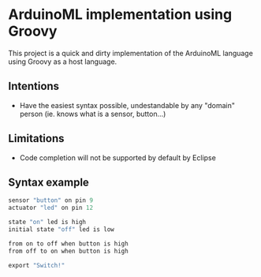 # ArduinoML implementation using Groovy

This project is a quick and dirty implementation of the ArduinoML language using Groovy as a host language.

## Intentions

  * Have the easiest syntax possible, undestandable by any "domain" person (ie. knows what is a sensor, button...)

## Limitations

  * Code completion will not be supported by default by Eclipse

## Syntax example

```Groovy
sensor "button" on pin 9
actuator "led" on pin 12

state "on" led is high
initial state "off" led is low

from on to off when button is high
from off to on when button is high

export "Switch!"